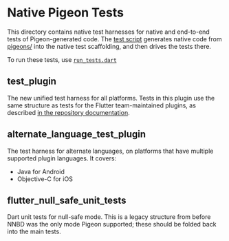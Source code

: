# Native Pigeon Tests

This directory contains native test harnesses for native and end-to-end tests
of Pigeon-generated code. The [test script](../tool/run_tests.dart) generates
native code from [pigeons/](../pigeons/) into the native test scaffolding, and
then drives the tests there.

To run these tests, use [`run_tests.dart`](../tool/run_tests.dart)

## test\_plugin

The new unified test harness for all platforms. Tests in this plugin use the
same structure as tests for the Flutter team-maintained plugins, as described
[in the repository documentation](https://github.com/flutter/flutter/wiki/Plugin-Tests).

## alternate\_language\_test\_plugin

The test harness for alternate languages, on platforms that have multiple
supported plugin languages. It covers:
- Java for Android
- Objective-C for iOS

## flutter\_null\_safe\_unit\_tests

Dart unit tests for null-safe mode. This is a legacy structure from before
NNBD was the only mode Pigeon supported; these should be folded back into
the main tests.
